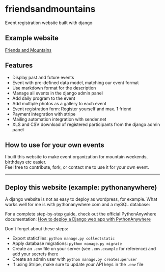 # friendsandmountains
Event registration website built with django

## Example website
[Friends and Mountains](http://friends-and-mountains.ch/)

## Features
- Display past and future events
- Event with pre-defined data model, matching our event format
- Use markdown format for the description
- Manage all events in the django admin panel
- Add daily program to the event
- Add multiple photos as a gallery to each event
- Event registration form: Register yourself and max. 1 friend
- Payment integration with stripe
- Mailing automation integration with sender.net
- XLS and CSV download of registered participants from the django admin panel

## How to use for your own events
I built this website to make event organization for mountain weekends, birthdays etc easier.  
Feel free to contribute, fork, or contact me to use it for your own event.

---

## Deploy this website (example: pythonanywhere)
A django website is not as easy to deploy as wordpress, for example. What works well for me is with pythonanywhere.com and a mySQL database:

For a complete step-by-step guide, check out the official PythonAnywhere documentation:
[How to deploy a Django web app with PythonAnywhere](https://help.pythonanywhere.com/pages/DeployExistingDjangoProject/)

Don't forget about these steps:
- Export staticfiles: `python manage.py collectstatic`
- Apply database migrations: `python manage.py migrate`
- Create an `.env` file on your server (see `.env.example` for reference) and add your secrets there
- Create an admin user with `python manage.py createsuperuser`
- If using Stripe, make sure to update your API keys in the `.env` file
